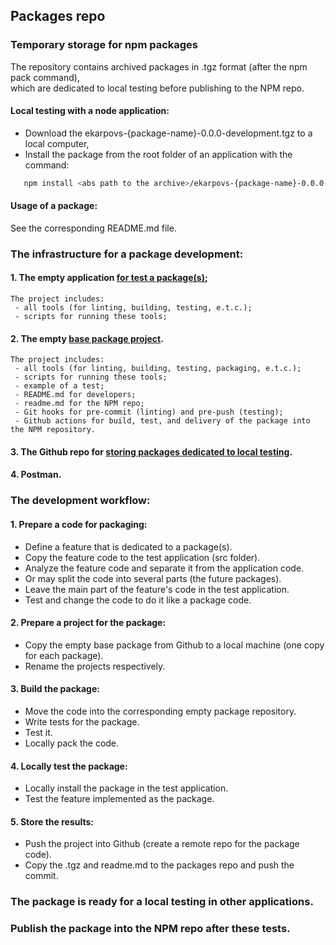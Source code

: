 ## Packages repo

### Temporary storage for npm packages
The repository contains archived packages in .tgz format (after the npm pack command),  
which are dedicated to local testing before publishing to the NPM repo.

#### Local testing with a node application:
 - Download the ekarpovs-{package-name}-0.0.0-development.tgz to a local computer,
 - Install the package from the root folder of an application with the command:
 ```bash
    npm install <abs path to the archive>/ekarpovs-{package-name}-0.0.0-development.tgz
 ``` 

 #### Usage of a package:
  See the corresponding README.md file.

### The infrastructure for a package development:
#### 1. The empty application [for test a package(s)](https://github.com/ekarpovs/packages-repo);
	The project includes:
	 - all tools (for linting, building, testing, e.t.c.);
	 - scripts for running these tools;
#### 2. The empty [base package project](https://github.com/ekarpovs/npm-base-package).
	The project includes:
	 - all tools (for linting, building, testing, packaging, e.t.c.);
	 - scripts for running these tools;
	 - example of a test;
	 - README.md for developers;
	 - readme.md for the NPM repo;
	 - Git hooks for pre-commit (linting) and pre-push (testing);
	 - Github actions for build, test, and delivery of the package into the NPM repository.
#### 3. The Github repo for [storing packages dedicated to local testing](https://github.com/ekarpovs/packages-repo).
####  4. Postman.

### The development workflow:
#### 1. Prepare a code for packaging:
   - Define a feature that is dedicated to a package(s).
   - Copy the feature code to the test application (src folder).
   - Analyze the feature code and separate it from the application code.
   - Or may split the code into several parts (the future packages).
   - Leave the main part of the feature's code in the test application.
   - Test and change the code to do it like a package code.
#### 2. Prepare a project for the package:
   - Copy the empty base package from Github to a local machine (one copy for each package).
   - Rename the projects respectively.
#### 3. Build the package:
   - Move the code into the corresponding empty package repository.
   - Write tests for the package.
   - Test it.
   - Locally pack the code.
#### 4. Locally test the package:
   - Locally install the package in the test application.
   - Test the feature implemented as the package.
#### 5. Store the results:
   - Push the project into Github (create a remote repo for the package code).
   - Copy the .tgz and readme.md to the packages repo and push the commit.
### The package is ready for a local testing in other applications.
### Publish the package into the NPM repo after these tests. 

